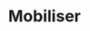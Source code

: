 ---
title: Mobiliser
layout: mobiliser
menu:
  main:
    parent: actions
    weight: 3
illu: /img/page-mobiliser/mobiliser.svg
intro:
  first: "Depuis 2015 nous contribuons à #changerlesregles grâce à toutes nos actions qui répondent aux objectifs que nous nous sommes fixés : obtenir la gratuité des protections pour toutes les personnes qui en ont besoin, sensibiliser un maximum de personnes au sujet des règles, alerter l'opinion publique et politique, changer les mentalités."
actions_title: "Tour d’horizon de nos dernières actions :"
actions:
  - title: "#affichetacompo pour réclamer une réelle transparence sur la composition des protections périodiques"
    content: >
      Avec le Collectif Georgette Sand et la Fondation des Femmes on lance une grande mobilisation autour d’une pétition pour ne plus devoir se poser de question sur la composition de nos protections.
    button:
      link: "https://www.mesopinions.com/petition/sante/reglementation-encadrant-composition-protections-periodiques/207932"
      text: Signer la pétition
      target_blank: true
    illu: /img/page-mobiliser/affichetacompo.png
  - title: "L’enquête Opinion Way pour Règles Élémentaires sur l’état de la précarité menstruelle en 2023"
    content: >
      Oui il y a toujours urgence à agir contre la précarité menstruelle puisque notre dernière enquête avec Opinion Way révèle que près de 4 millions de personnes sont encore concernées, soit un chiffre qui a doublé depuis 2021.
    button:
      link: "https://doccollectes.blob.core.windows.net/statics/enqu%C3%AAte%20pr%C3%A9carit%C3%A9%20menstruelle%202023.pdf"
      text: Lire l'étude
      target_blank: true
    illu: /img/page-mobiliser/etude.png
  - title: "#periodemoji, pétition pour la création d’un emoji qui représente les règles !"
    content: >
      Pour que ça existe, il faut le montrer. Parce qu'il manque encore terriblement de représentations explicites des règles, à l’occasion du 11 octobre, journée internationale de la fille, on a décidé de lancer une grande mobilisation : une pétition pour demander la création du premier emoji qui représente VRAIMENT les règles.
    button:
      link: "https://www.change.org/p/pour-un-emoji-qui-brise-enfin-le-tabou-des-r%C3%A8gles"
      text: Signer la pétition
      target_blank: true
    illu: /img/page-mobiliser/emoji.png
  - title: "Le décret pour la transparence de la composition des protections périodiques"
    content: >
      Vous aussi vous vous êtes déjà étonné de ne pas trouver la composition de ces produits alors que l’on étudie et décortique la composition sur les paquets de gâteaux ? Courant 2023, l’affichage de la composition des protections sera rendu obligatoire. Le fruit d’un travail de plusieurs mois auprès du collectif Georgette Sand et de la Fondation des Femmes. Une avancée majeure en termes de transparence et de réglementation.  
    button:
      link: ""
      text: ""
    illu: /img/page-mobiliser/decret.png
  - title: "Le baromètre Règles Élémentaires x Opinion Way, mai 2022"
    content: >
      Économique, physique, psychologique et symbolique : en 2022, le coût des règles demeure élevé pour les Français·es, et de plus en plus de personnes pensent qu’il faut lutter contre le tabou des règles dès le plus jeune âge. 
    button:
      link: "https://doccollectes.blob.core.windows.net/statics/Barometre_2022_Regles_Elementaires_Opinion_Way.pdf"
      text: Lire l'étude complète
      target_blank: true
    illu: /img/page-mobiliser/barometre.png
  - title: "Le premier festival by Règles Élémentaires : Sang Gêne"
    content: >
      À l'occasion du 28 mai, journée internationale de l'hygiène menstruelle, nous avons organisé la première édition de son festival SANG GÊNE Chez Mona et au Pavillon des Canaux. Sur tout le week-end, nous avons abordé plusieurs thèmes liés aux règles avec des invité·es prestigieux·ses. 
    button:
      link: "/actualites/2022-05-27_règles-élémentaires-fait-son-festival/"
      text: En savoir plus
    illu: /img/page-mobiliser/festival.png
  - title: "La tribune #sangprogramme"
    content: >
      À l'occasion du 8 mars 2022, journée internationale pour les droits des femmes, nous avons publié une tribune dans le journal Libération accompagnée d’une page pour s’engager et signer nos propositions. Nous avons ainsi proposé 10 mesures concrètes aux candidat·es à l’élection présidentielle sur la santé menstruelle à intégrer dans leurs programmes politiques. 
    button:
      link: "https://sangprogramme.regleselementaires.com/"
      text: Signer la tribune
      target_blank: true
    illu: /img/page-mobiliser/tribune.png
  - title: "La gratuité pour les personnes incarcérées"
    content: >
      Notre collaboration avec la Direction de l’Administration Pénitentiaire, initiée en 2019, a porté ses fruits en 2020. En effet, après de nombreux échanges, il a été acté à l’été que 5 références de protections jetables seraient accessibles gratuitement et périodiquement dans tous les établissements pénitentiaires accueillant des femmes dès l’automne 2020. Cette avancée sans précédent de lutte contre la précarité menstruelle en milieu carcéral s’est accompagnée d’une délégation de service public octroyée à Règles Élémentaires pour mener des ateliers d’information et de formation à l’hygiène et la précarité menstruelles à destination des femmes incarcérées et du personnel encadrant.
    button:
      link: ""
      text: ""
    illu: /img/page-mobiliser/prison.png
rapport:
  title: "Notre Rapport d’Activité 2022"
  content: >
    Et pour avoir une vision de nos dernières actions, on vous propose de consulter notre dernier rapport d’activité !
  button:
    link: "https://doccollectes.blob.core.windows.net/statics/rapport_activité_2022_RE.pdf"
    text: Lire le rapport d'activité
  illu: /img/page-mobiliser/rapport_2022.png
---